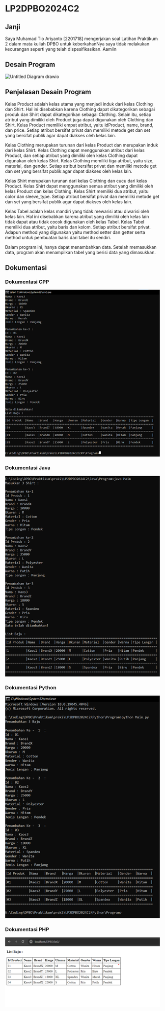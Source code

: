 # LP2DPBO2024C2

## Janji
Saya Muhamad Tio Ariyanto [2201718] mengerjakan soal Latihan Praktikum 2
dalam mata kuliah DPBO untuk keberkahanNya saya tidak melakukan kecurangan
seperti yang telah dispesifikasikan. Aamiin

## Desain Program
![Untitled Diagram drawio](https://github.com/Osaraku/LP2DPBO2024C2/assets/117560099/76d6c99c-9579-4999-b0f4-0cabc7dddb4d)

## Penjelasan Desain Program
Kelas Product adalah kelas utama yang menjadi induk dari kelas Clothing dan Shirt. Hal ini disebabkan karena Clothing dapat dikategorikan sebagai produk dan Shirt dapat dikategorikan sebagai Clothing. Selain itu, setiap atribut yang dimiliki oleh Product juga dapat digunakan oleh Clothing dan Shirt. Kelas Product memiliki empat atribut, yaitu idProduct, name, brand, dan price. Setiap atribut bersifat privat dan memiliki metode get dan set yang bersifat publik agar dapat diakses oleh kelas lain.

Kelas Clothing merupakan turunan dari kelas Product dan merupakan induk dari kelas Shirt. Kelas Clothing dapat menggunakan atribut dari kelas Product, dan setiap atribut yang dimiliki oleh kelas Clothing dapat digunakan oleh kelas Shirt. Kelas Clothing memiliki tiga atribut, yaitu size, material, dan gender. Setiap atribut bersifat privat dan memiliki metode get dan set yang bersifat publik agar dapat diakses oleh kelas lain.

Kelas Shirt merupakan turunan dari kelas Clothing dan cucu dari kelas Product. Kelas Shirt dapat menggunakan semua atribut yang dimiliki oleh kelas Product dan kelas Clothing. Kelas Shirt memiliki dua atribut, yaitu color dan sleeve_type. Setiap atribut bersifat privat dan memiliki metode get dan set yang bersifat publik agar dapat diakses oleh kelas lain.

Kelas Tabel adalah kelas mandiri yang tidak mewarisi atau diwarisi oleh kelas lain. Hal ini disebabkan karena atribut yang dimiliki oleh kelas lain tidak dapat atau tidak cocok digunakan oleh kelas Tabel. Kelas Tabel memiliki dua atribut, yaitu baris dan kolom. Setiap atribut bersifat privat. Adapun method yang digunakan yaitu method setter dan getter serta method untuk pembuatan baris dari tabel itu sendiri.

Dalam program ini, hanya dapat menambahkan data. Setelah memasukkan data, program akan menampilkan tabel yang berisi data yang dimasukkan.

## Dokumentasi
### Dokumentasi CPP
![CPP program](CPP/Screenshot/Screenshot.png)

### Dokumentasi Java
![Java program](Java/Screenshot/Screenshot.png)

### Dokumentasi Python
![Python program](Python/Screenshot/Screenshot.png)

### Dokumentasi PHP
![PHP program](PHP/Screenshot/Screenshot.png)
